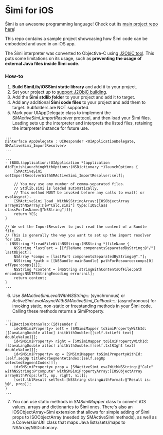# Šimi for iOS

Šimi is an awesome programming language! Check out its [main project repo here](https://github.com/globulus/simi)!

This repo contains a sample project showcasing how Šimi code can be embedded and used in an iOS app.

The Šimi interpreter was converted to Objective-C using [J2ObjC tool](https://developers.google.com/j2objc/). This puts some limitations on its usage, such as **preventing the usage of external Java files inside Šimi code**.

### How-to

1. **Build SimiLib/iOSSimi static library** and add it to your project.
2. Set your project up to [support J2ObjC building](https://developers.google.com/j2objc/guides/xcode-build-rules).
3. Add the **Šimi stdlib folder** to your project and add it to target.
4. Add any additional **Šimi code files** to your project and add them to target. Subfolders are NOT supported.
5. Mark your UIAppDelegate class to implement the *SMActiveSimi_ImportResolver* protocol, and then load your Šimi files. Loading sets up the interpreter and interprets the listed files, retaining the interpreter instance for future use.
```objc
...
@interface AppDelegate : UIResponder <UIApplicationDelegate, SMActiveSimi_ImportResolver>
...

...
- (BOOL)application:(UIApplication *)application didFinishLaunchingWithOptions:(NSDictionary *)launchOptions {
    [SMActiveSimi setImportResolverWithSMActiveSimi_ImportResolver:self];

    // You may use any number of comma-separated files.
    // Stdlib.simi is loaded automatically.
    // This method MUST be invoked before any calls to eval() or evalAsync().
    [SMActiveSimi load__WithNSStringArray:[IOSObjectArray arrayWithNSArray:@[@"Calc.simi"] type:[IOSClass classForIosName:@"NSString"]]];
    return YES;
}

// We set the ImportResolver to just read the content of a Bundle file.
// This is generally the way you want to set up the import resolver for iOS.
- (NSString *)readFileWithNSString:(NSString *)fileName {
    NSString *lastPart = [[fileName componentsSeparatedByString:@"/"] lastObject];
    NSArray *comps = [lastPart componentsSeparatedByString:@"."];
    NSString *path = [[NSBundle mainBundle] pathForResource:comps[0] ofType:comps[1]];
    NSString *content = [NSString stringWithContentsOfFile:path encoding:NSUTF8StringEncoding error:nil];
    return content;
}
...
```
6. Use *SMActiveSimi.evalWithNSString:::* (synchronous) or *ActiveSimi.evalAsyncWithSMActiveSimi_Callback::::* (asynchronous) for invoking static, non-static or freestanding methods in your Šimi code. Calling these methods returns a SimiProperty.
```objc
...
- (IBAction)btnGoTap:(id)sender {
    id<SMSimiProperty> left = [SMSimiMapper toSimiPropertyWithId:[[JavaLangDouble alloc] initWithDouble:[[self.txtLeft text] doubleValue]]];
    id<SMSimiProperty> right = [SMSimiMapper toSimiPropertyWithId:[[JavaLangDouble alloc] initWithDouble:[[self.txtRIght text] doubleValue]]];
    id<SMSimiProperty> op = [SMSimiMapper toSimiPropertyWithId:[self.segOp titleForSegmentAtIndex:[self.segOp selectedSegmentIndex]]];
    id<SMSimiProperty> prop = [SMActiveSimi evalWithNSString:@"Calc" withNSString:@"compute" withSMSimiPropertyArray:[IOSObjectArray arrayWithProps:left, op, right, nil]];
    [self.lblResult setText:[NSString stringWithFormat:@"Result is: %@", prop]];
}
...
```
7. You can use static methods in *SMSimiMapper* class to convert iOS values, arrays and dictionaries to Šimi ones. There's also an IOSObjectArray+Simi extension that allows for simple adding of Šimi props to ISOObjectArray (needed by SMActiveSimi methods), as well as a ConversionUtil class that maps Java lists/sets/maps to NSArray/NSDictionary.
